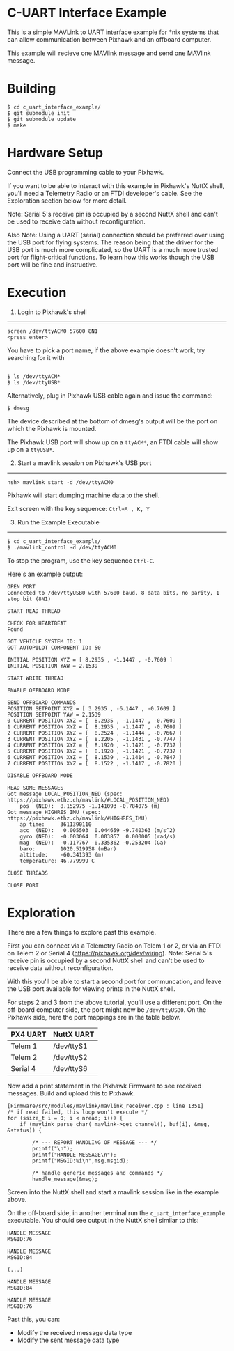 C-UART Interface Example
========================

This is a simple MAVLink to UART interface example for *nix systems that can allow communication between Pixhawk and an offboard computer.

This example will recieve one MAVlink message and send one MAVlink message.


Building
========

```
$ cd c_uart_interface_example/
$ git submodule init
$ git submodule update
$ make
```

Hardware Setup
=========

Connect the USB programming cable to your Pixhawk.  

If you want to be able to interact with this example in Pixhawk's NuttX shell, you'll need a Telemetry Radio or an FTDI developer's cable.  See the Exploration section below for more detail.

Note: Serial 5's receive pin is occupied by a second NuttX shell and can't be used to receive data without reconfiguration.

Also Note: Using a UART (serial) connection should be preferred over using the USB port for flying systems.  The reason being that the driver for the USB port is much more complicated, so the UART is a much more trusted port for flight-critical functions.  To learn how this works though the USB port will be fine and instructive.

Execution
=========

1. Login to Pixhawk's shell
-----------------------

```
screen /dev/ttyACM0 57600 8N1
<press enter>
```

You have to pick a port name, if the above example doesn't work, try searching for it with 
```

$ ls /dev/ttyACM* 
$ ls /dev/ttyUSB*
```

Alternatively, plug in Pixhawk USB cable again and issue the command:
```
$ dmesg
```
The device described at the bottom of dmesg's output will be the port on which the Pixhawk is mounted. 

The Pixhawk USB port will show up on a ```ttyACM*```, an FTDI cable will show up on a ```ttyUSB*```.


2. Start a mavlink session on Pixhawk's USB port
-----------------------

```
nsh> mavlink start -d /dev/ttyACM0
```

Pixhawk will start dumping machine data to the shell.

Exit screen with the key sequence: ```Ctrl+A , K, Y```

3. Run the Example Executable
-----------------------------

```
$ cd c_uart_interface_example/
$ ./mavlink_control -d /dev/ttyACM0
```

To stop the program, use the key sequence ```Ctrl-C```.

Here's an example output:

```
OPEN PORT
Connected to /dev/ttyUSB0 with 57600 baud, 8 data bits, no parity, 1 stop bit (8N1)

START READ THREAD 

CHECK FOR HEARTBEAT
Found

GOT VEHICLE SYSTEM ID: 1
GOT AUTOPILOT COMPONENT ID: 50

INITIAL POSITION XYZ = [ 8.2935 , -1.1447 , -0.7609 ] 
INITIAL POSITION YAW = 2.1539 

START WRITE THREAD 

ENABLE OFFBOARD MODE

SEND OFFBOARD COMMANDS
POSITION SETPOINT XYZ = [ 3.2935 , -6.1447 , -0.7609 ] 
POSITION SETPOINT YAW = 2.1539 
0 CURRENT POSITION XYZ = [  8.2935 , -1.1447 , -0.7609 ] 
1 CURRENT POSITION XYZ = [  8.2935 , -1.1447 , -0.7609 ] 
2 CURRENT POSITION XYZ = [  8.2524 , -1.1444 , -0.7667 ] 
3 CURRENT POSITION XYZ = [  8.2205 , -1.1431 , -0.7747 ] 
4 CURRENT POSITION XYZ = [  8.1920 , -1.1421 , -0.7737 ] 
5 CURRENT POSITION XYZ = [  8.1920 , -1.1421 , -0.7737 ] 
6 CURRENT POSITION XYZ = [  8.1539 , -1.1414 , -0.7847 ] 
7 CURRENT POSITION XYZ = [  8.1522 , -1.1417 , -0.7820 ] 

DISABLE OFFBOARD MODE

READ SOME MESSAGES 
Got message LOCAL_POSITION_NED (spec: https://pixhawk.ethz.ch/mavlink/#LOCAL_POSITION_NED)
    pos  (NED):  8.152975 -1.141093 -0.784075 (m)
Got message HIGHRES_IMU (spec: https://pixhawk.ethz.ch/mavlink/#HIGHRES_IMU)
    ap time:     3611390110 
    acc  (NED):   0.005503  0.044659 -9.740363 (m/s^2)
    gyro (NED):  -0.003064  0.003857  0.000005 (rad/s)
    mag  (NED):  -0.117767 -0.335362 -0.253204 (Ga)
    baro:        1020.519958 (mBar) 
    altitude:    -60.341393 (m) 
    temperature: 46.779999 C 

CLOSE THREADS

CLOSE PORT
```

Exploration
===========

There are a few things to explore past this example.

First you can connect via a Telemetry Radio on Telem 1 or 2, or via an FTDI on Telem 2 or Serial 4 
(https://pixhawk.org/dev/wiring).  Note: Serial 5's receive pin is occupied by a second NuttX shell and can't be used to receive data without reconfiguration.

With this you'll be able to start a second port for communcation, and leave the USB port available for viewing prints in the NuttX shell.  

For steps 2 and 3 from the above tutorial, you'll use a different port.  On the off-board computer side, the port might now be ```/dev/ttyUSB0```.  On the Pixhawk side, here the port mappings are in the table below.

| PX4 UART | NuttX UART |
|----------|------------|
| Telem 1  | /dev/ttyS1 |
| Telem 2  | /dev/ttyS2 |
| Serial 4 | /dev/ttyS6 |

Now add a print statement in the Pixhawk Firmware to see received messages.  Build and upload this to Pixhawk.

```
[Firmware/src/modules/mavlink/mavlink_receiver.cpp : line 1351]
/* if read failed, this loop won't execute */
for (ssize_t i = 0; i < nread; i++) {
	if (mavlink_parse_char(_mavlink->get_channel(), buf[i], &msg, &status)) {

		/* --- REPORT HANDLING OF MESSAGE --- */
		printf("\n");
		printf("HANDLE MESSAGE\n");
		printf("MSGID:%i\n",msg.msgid);

		/* handle generic messages and commands */
		handle_message(&msg);
```

Screen into the NuttX shell and start a mavlink session like in the example above.  

On the off-board side, in another terminal run the ```c_uart_interface_example``` executable. You should see output in the NuttX shell similar to this:

```
HANDLE MESSAGE
MSGID:76

HANDLE MESSAGE
MSGID:84

(...)

HANDLE MESSAGE
MSGID:84

HANDLE MESSAGE
MSGID:76
```

Past this, you can:
- Modify the received message data type
- Modify the sent message data type






